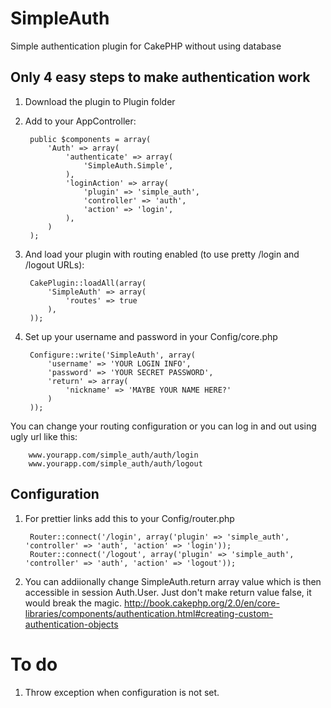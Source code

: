 SimpleAuth
==========

Simple authentication plugin for CakePHP without using database

Only 4 easy steps to make authentication work
---------------------------------------------

1. Download the plugin to Plugin folder

2. Add to your AppController:

		public $components = array(
			'Auth' => array(
				'authenticate' => array(
					'SimpleAuth.Simple',
				),
				'loginAction' => array(
					'plugin' => 'simple_auth',
					'controller' => 'auth',
					'action' => 'login',
				),
			)
		);


3. And load your plugin with routing enabled (to use pretty /login and /logout URLs):

		CakePlugin::loadAll(array(
			'SimpleAuth' => array(
				'routes' => true
			),
		));

4. Set up your username and password in your Config/core.php

		Configure::write('SimpleAuth', array(
			'username' => 'YOUR LOGIN INFO',
			'password' => 'YOUR SECRET PASSWORD',
			'return' => array(
				'nickname' => 'MAYBE YOUR NAME HERE?'
			)
		));

You can change your routing configuration or you can log in and out using ugly url like this:

		www.yourapp.com/simple_auth/auth/login
		www.yourapp.com/simple_auth/auth/logout

Configuration
----------------------

1. For prettier links add this to your Config/router.php

		Router::connect('/login', array('plugin' => 'simple_auth', 'controller' => 'auth', 'action' => 'login'));
		Router::connect('/logout', array('plugin' => 'simple_auth', 'controller' => 'auth', 'action' => 'logout'));


2. You can addiionally change SimpleAuth.return array value which is then accessible in session Auth.User. Just don't make return value false, it would break the magic.
http://book.cakephp.org/2.0/en/core-libraries/components/authentication.html#creating-custom-authentication-objects

To do
=====

1. Throw exception when configuration is not set.